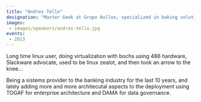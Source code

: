 ```yaml
---
title: "Andres Tello"
designation: "Master Geek at Grupo Aullox, specialized in baking solutions and data governance"
images:
 - images/speakers/andres-tello.jpg
events:
 - 2023
---
```


Long time linux user, doing virtualization with bochs using 486 hardware, Slackware advocate, used to be linux zealot, and then took an arrow to the knee... 

Being a sistems provider to the banking industry for the last 10 years, and lately adding more and more architecutal aspects to the deployment using TOGAF for enterprise architecture and DAMA for data governance.